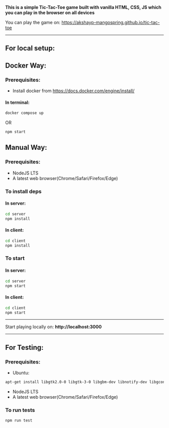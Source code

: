 **This is a simple Tic-Tac-Toe game built with vanilla HTML, CSS, JS which you can play in the browser on all devices**

You can play the game on: https://akshayp-mangospring.github.io/tic-tac-toe

---

## For local setup:

## Docker Way:
### Prerequisites:
- Install docker from https://docs.docker.com/engine/install/

#### In terminal:
```bash
docker compose up
```

OR

```bash
npm start
```

## Manual Way:
### Prerequisites:
- NodeJS LTS
- A latest web browser(Chrome/Safari/Firefox/Edge)

### To install deps

#### In server:
```bash
cd server
npm install
```
#### In client:
```bash
cd client
npm install
```

### To start

#### In server:
```bash
cd server
npm start
```
#### In client:
```bash
cd client
npm start
```

---

Start playing locally on: **http://localhost:3000**

---

## For Testing:
### Prerequisites:
- Ubuntu:
```bash
apt-get install libgtk2.0-0 libgtk-3-0 libgbm-dev libnotify-dev libgconf-2-4 libnss3 libxss1 libasound2 libxtst6 xauth xvfb
```
- NodeJS LTS
- A latest web browser(Chrome/Safari/Firefox/Edge)

### To run tests
```bash
npm run test
```
